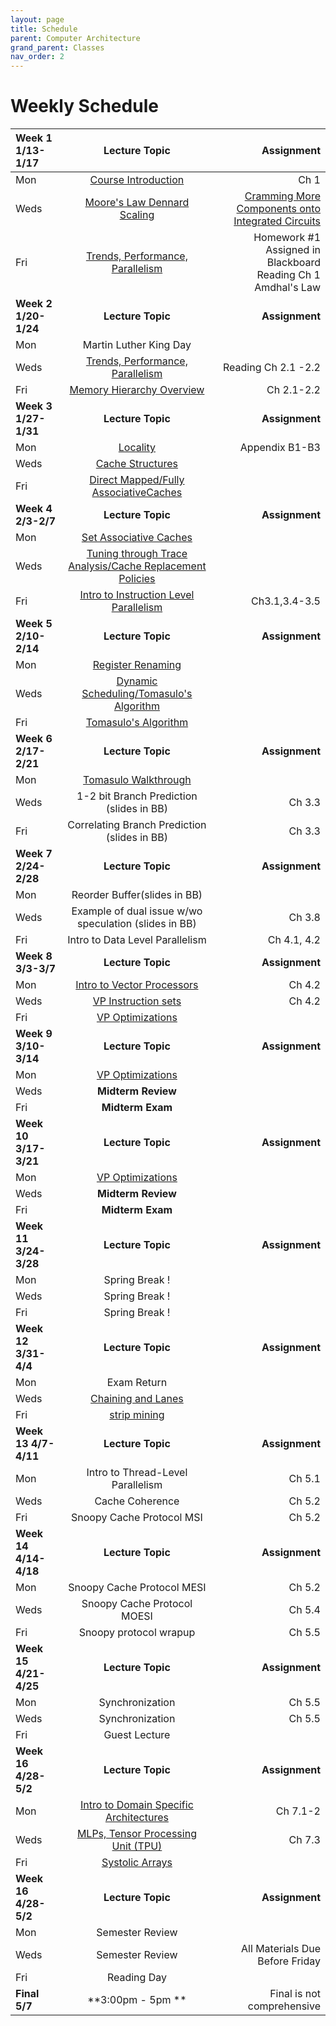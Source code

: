 ```yaml
---
layout: page
title: Schedule
parent: Computer Architecture
grand_parent: Classes
nav_order: 2
---
```


# Weekly Schedule

| Week 1 1/13-1/17       | Lecture Topic                          | Assignment          |
| :----------- | :----------------------------------------------: | --------------------:|
| Mon   | [Course Introduction](../../_modules/eecs-4213/intro-spr24.pdf) |  Ch 1    |
| Weds  |  [Moore's Law Dennard Scaling](../../_modules/eecs-4213/moore-dennard.pdf)  | [Cramming More Components onto Integrated Circuits](../../_modules/eecs-4213/gordon_moore_1965_article.pdf) |
| Fri   | [Trends, Performance, Parallelism](../../_modules/eecs-4213/trends,parallelism,performance.pdf)  |  Homework #1 Assigned in Blackboard <br>  Reading Ch 1 Amdhal's Law  |
| **Week 2 1/20-1/24**       |  **Lecture Topic**                        | **Assignment**          |
| Mon   | Martin Luther King Day  |    |
| Weds  |  [Trends, Performance, Parallelism](../../_modules/eecs-4213/trends,parallelism,performance.pdf)|  Reading Ch 2.1 -2.2  |
| Fri   |  [Memory Hierarchy Overview](../../_modules/eecs-4213/cacheuark24.pdf)| Ch 2.1-2.2   |
| **Week 3 1/27-1/31**       |  **Lecture Topic**                    |     **Assignment**      |
| Mon   |  [Locality](../../_modules/eecs-4213/cacheuark24.pdf) | Appendix B1-B3  |
| Weds  | [Cache Structures](../../_modules/eecs-4213/cacheuark24.pdf) |   |
| Fri   |  [Direct Mapped/Fully AssociativeCaches](../../_modules/eecs-4213/cacheuark24.pdf)|   |
| **Week 4 2/3-2/7**       |  **Lecture Topic**                        | **Assignment**          |
| Mon   |  [Set Associative Caches](../../_modules/eecs-4213/cacheuark24.pdf)|   |
| Weds  |  [Tuning through Trace Analysis/Cache Replacement Policies](../../_modules/eecs-4213/cacheuark24.pdf)|   |
| Fri   |  [Intro to Instruction Level Parallelism](../../_modules/eecs-4213/Tomosulo.pdf)|Ch3.1,3.4-3.5   |
| **Week 5 2/10-2/14**       |  **Lecture Topic**                    |     **Assignment**      |
| Mon   |  [Register Renaming](../../_modules/eecs-4213/Tomosulo.pdf)|   |
| Weds  |  [Dynamic Scheduling/Tomasulo's Algorithm](../../_modules/eecs-4213/Tomosulo.pdf)|   |
| Fri   |  [Tomasulo's Algorithm](../../_modules/eecs-4213/Tomosulo.pdf)|   |
| **Week 6 2/17-2/21**       |  **Lecture Topic**                        | **Assignment**          |
| Mon   |  [Tomasulo Walkthrough](../../_modules/eecs-4213/Tomosulo.pdf)|   |
| Weds  |  1-2 bit Branch Prediction (slides in BB)| Ch 3.3  |
| Fri   |  Correlating Branch Prediction (slides in BB)| Ch 3.3  |
| **Week 7 2/24-2/28**       |  **Lecture Topic**                    |     **Assignment**      |
| Mon   |  Reorder Buffer(slides in BB)|   |
| Weds  |  Example of dual issue w/wo speculation (slides in BB)| Ch 3.8  |
| Fri   |  Intro to Data Level Parallelism| Ch 4.1, 4.2  |
| **Week 8 3/3-3/7**       |  **Lecture Topic**                        | **Assignment**          |
| Mon   |  [Intro to Vector Processors](../../_modules/eecs-4213/VP.AppG.pdf) | Ch 4.2  |
| Weds  |  [VP Instruction sets](../../_modules/eecs-4213/VP.AppG.pdf)  | Ch 4.2  |
| Fri   |  [VP Optimizations](../../_modules/eecs-4213/VP.AppG.pdf)|   |
| **Week 9 3/10-3/14**       |  **Lecture Topic**                    |     **Assignment**      |
| Mon   |  [VP Optimizations](../../_modules/eecs-4213/VP.AppG.pdf)|   |
| Weds  |  **Midterm Review**|   |
| Fri   | **Midterm Exam** |   |
| **Week 10 3/17-3/21**       |  **Lecture Topic**                    |     **Assignment**      |
| Mon   |  [VP Optimizations](../../_modules/eecs-4213/VP.AppG.pdf)|   |
| Weds  |  **Midterm Review**|   |
| Fri   | **Midterm Exam** |   |
| **Week 11 3/24-3/28**       |  **Lecture Topic**                        | **Assignment**          |
| Mon   |  Spring Break !     |
| Weds   |  Spring Break !|    |
| Fri  |    Spring Break ! |  |
| **Week 12 3/31-4/4**       |  **Lecture Topic**                        | **Assignment**          |
| Mon   | Exam Return |   |
| Weds  | [Chaining and Lanes](../../_modules/eecs-4213/VP.AppG.pdf) |   |
| Fri   |  [strip mining](../../_modules/eecs-4213/VP.AppG.pdf)|   |
| **Week 13 4/7-4/11**       |  **Lecture Topic**                        | **Assignment**          |
| Mon   | Intro to Thread-Level Parallelism |  Ch 5.1 |
| Weds  |  Cache Coherence| Ch 5.2  |
| Fri   |  Snoopy Cache Protocol MSI|  Ch 5.2 |
| **Week 14 4/14-4/18**       |  **Lecture Topic**                        | **Assignment**          |
| Mon   |  Snoopy Cache Protocol MESI | Ch 5.2   |
| Weds  |  Snoopy Cache Protocol MOESI | Ch 5.4  |
| Fri   |  Snoopy protocol wrapup | Ch 5.5   |
| **Week 15 4/21-4/25**       |  **Lecture Topic**                        | **Assignment**          |
| Mon   |  Synchronization | Ch 5.5  |
| Weds  |  Synchronization | Ch 5.5  |
| Fri   |  Guest Lecture |   |
| **Week 16 4/28-5/2**       |  **Lecture Topic**                        | **Assignment**          |
| Mon   |  [Intro to Domain Specific Architectures](../../_modules/eecs-4213/ch7-DSA.pdf) | Ch 7.1-2 |
| Weds  |  [MLPs, Tensor Processing Unit (TPU)](../../_modules/eecs-4213/ch7-DSA.pdf) | Ch 7.3 |
| Fri   |  [Systolic Arrays](../../_modules/eecs-4213/ch7-DSA.pdf) |  |
| **Week 16 4/28-5/2**       |  **Lecture Topic**                        | **Assignment**          |
| Mon   |  Semester Review |  |
| Weds  |  Semester Review | All Materials Due Before Friday  |
| Fri   |  Reading Day|   |
| **Final 5/7**       |  **3:00pm - 5pm **                    | Final is not comprehensive         |


